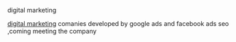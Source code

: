 digital marketing

[digital marketing]([url](https://slashford.com/)) comanies developed by google ads and facebook ads seo ,coming meeting the company
